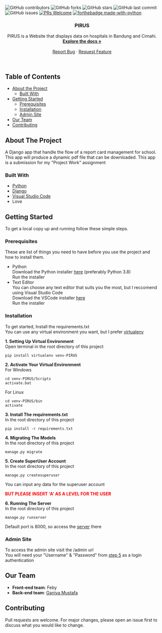 
![GitHub contributors](https://img.shields.io/github/contributors/GaniyaMustafa/PIRUS)
![GitHub forks](https://img.shields.io/github/forks/GaniyaMustafa/PIRUS?style=social)
![GitHub stars](https://img.shields.io/github/stars/GaniyaMustafa/PIRUS?style=social)
![GitHub last commit](https://img.shields.io/github/last-commit/GaniyaMustafa/PIRUS)
![GitHub issues](https://img.shields.io/github/issues/GaniyaMustafa/PIRUS)
[![PRs Welcome](https://img.shields.io/badge/PRs-welcome-brightgreen.svg?style=flat-square)](http://makeapullrequest.com)
[![forthebadge made-with-python](http://ForTheBadge.com/images/badges/made-with-python.svg)](https://www.python.org/)

<p align="center">
  <h3 align="center">PIRUS</h3>

  <p align="center">
    PIRUS is a Website that displays data on hospitals in Bandung and Cimahi.
    <br />
    <a href="https://github.com/GaniyaMustafa/PIRUS"><strong>Explore the docs »</strong></a>
    <br />
    <br />    
    <a href="https://github.com/GaniyaMustafa/PIRUS/issues">Report Bug</a>
    ·
    <a href="https://github.com/GaniyaMustafa/PIRUS/issues">Request Feature</a>
  </p>
</p><br>

<!-- TABLE OF CONTENTS -->
## Table of Contents

* [About the Project](#about-the-project)
  * [Built With](#built-with)
* [Getting Started](#getting-started)
  * [Prerequisites](#prerequisites)
  * [Installation](#installation)
  * [Admin Site](#admin-site)
* [Our Team](#our-team)
* [Contributing](#contributing)

<!-- ABOUT THE PROJECT -->
## About The Project

A Django app that handle the flow of a report card management for school. This app will produce a dynamic pdf file that can be downloaded. This app is a submission for my "Project Work" assignment

### Built With

* [Python](https://www.python.org/)
* [Django](https://www.djangoproject.com/)
* [Visual Studio Code](https://code.visualstudio.com/)
* Love

<!-- GETTING STARTED -->
## Getting Started

To get a local copy up and running follow these simple steps.

### Prerequisites

These are list of things you need to have before you use the project and how to install them.
* Python<br>
Download the Python installer [here](https://www.python.org/downloads/) (preferably Python 3.8)<br>
Run the installer
* Text Editor<br>
You can choose any text editor that suits you the most, but I reccomend using Visual Studio Code<br>
Download the VSCode installer [here](https://code.visualstudio.com/download)<br>
Run the installer

### Installation
To get started, Install the requirements.txt<br>
You can use any virtual environment you want, but I prefer [virtualenv](https://pypi.org/project/virtualenv/)

__1. Setting Up Virtual Environment__<br>
Open terminal in the root directory of this project
```
pip install virtualenv venv-PIRUS
```

__2. Activate Your Virtual Environment__<br>
For Windows
```
cd venv-PIRUS/Scripts
activate.bat
```
For Linux
```
cd venv-PIRUS/bin
activate
```

__3. Install The requirements.txt__<br>
In the root directory of this project
```
pip install -r requirements.txt
```

__4. Migrating The Models__<br>
In the root directory of this project
```
manage.py migrate
```

__5. Create SuperUser Account__<br>
In the root directory of this project
```
manage.py createsuperuser
```
You can input any data for the superuser account
<p style="color: red; font-weight: bold">BUT PLEASE INSERT 'A' AS A LEVEL FOR THE USER</p>

__6. Running The Server__<br>
In the root directory of this project
```
manage.py runserver
```
Default port is 8000, so access the [server](127.0.0.1:8000) there

### Admin Site
To access the admin site visit the /admin url<br>
You will need your "Username" & "Password" from [step 5](#installation) as a login authentication

## Our Team
* **Front-end team**: Feby
* **Back-end team**: [Ganiya Mustafa](https://github.com/GaniyaMustafa)

## Contributing
Pull requests are welcome. For major changes, please open an issue first to discuss what you would like to change.

